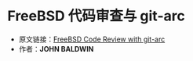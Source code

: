 # FreeBSD 代码审查与 git-arc

- 原文链接：[FreeBSD Code Review with git-arc](https://freebsdfoundation.org/wp-content/uploads/2021/11/FreeBSD-Code-Review-with-git-arc.pdf)
- 作者：**JOHN BALDWIN**